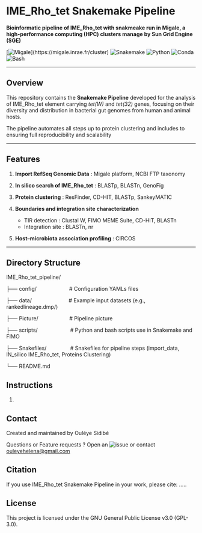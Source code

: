 # IME_Rho_tet Snakemake Pipeline

**Bioinformatic pipeline of IME_Rho_tet with snakmeake run in Migale, a high-performance computing (HPC) clusters manage by Sun Grid Engine (SGE)** 

[![Migale](https://img.shields.io/badge/Migale-Cluster-red?logo=data:image/svg+xml;base64,)](https://migale.inrae.fr/cluster)
![Snakemake](https://img.shields.io/badge/Snakemake-8.15.1-yellow)
![Python](https://img.shields.io/badge/Python-3.9%2B-informational?logo=python)
![Conda](https://img.shields.io/badge/Conda-22.11.1-green)
![Bash](https://img.shields.io/badge/Bash-5.2-violet)


---

## Overview
This repository contains the **Snakemake Pipeline** developed for the analysis of IME_Rho_tet element carrying _tet(W)_ and _tet(32)_ genes, focusing on their diversity and distribution in bacterial gut genomes from human and animal hosts.

The pipeline automates all steps up to protein clustering and includes to ensuring full reproducibility and scalability

---

## Features

1. **Import RefSeq Genomic Data** : Migale platform, NCBI FTP taxonomy

2. **In silico search of IME_Rho_tet** : BLASTp, BLASTn, GenoFig

3. **Protein clustering** : ResFinder, CD-HIT, BLASTp, SankeyMATIC

4. **Boundaries and integration site characterization**  
   - TIR detection : Clustal W, FIMO MEME Suite, CD-HIT, BLASTn  
   - Integration site : BLASTn, nr

5. **Host–microbiota association profiling** : CIRCOS

---

## Directory Structure


IME_Rho_tet_pipeline/

├── config/&nbsp;&nbsp;&nbsp;&nbsp;&nbsp;&nbsp;&nbsp;&nbsp;&nbsp;&nbsp;&nbsp;&nbsp;&nbsp;&nbsp;&nbsp;&nbsp;&nbsp;&nbsp;&nbsp;&nbsp;&nbsp;&nbsp;# Configuration YAMLs files


├── data/&nbsp;&nbsp;&nbsp;&nbsp;&nbsp;&nbsp;&nbsp;&nbsp;&nbsp;&nbsp;&nbsp;&nbsp;&nbsp;&nbsp;&nbsp;&nbsp;&nbsp;&nbsp;&nbsp;&nbsp;&nbsp;&nbsp;&nbsp;&nbsp;&nbsp;# Example input datasets (e.g., rankedlineage.dmp/)


├── Picture/&nbsp;&nbsp;&nbsp;&nbsp;&nbsp;&nbsp;&nbsp;&nbsp;&nbsp;&nbsp;&nbsp;&nbsp;&nbsp;&nbsp;&nbsp;&nbsp;&nbsp;&nbsp;&nbsp;&nbsp;&nbsp;# Pipeline picture


├── scripts/&nbsp;&nbsp;&nbsp;&nbsp;&nbsp;&nbsp;&nbsp;&nbsp;&nbsp;&nbsp;&nbsp;&nbsp;&nbsp;&nbsp;&nbsp;&nbsp;&nbsp;&nbsp;&nbsp;&nbsp;&nbsp;&nbsp;# Python and bash scripts use in Snakemake and FIMO


├── Snakefiles/&nbsp;&nbsp;&nbsp;&nbsp;&nbsp;&nbsp;&nbsp;&nbsp;&nbsp;&nbsp;&nbsp;&nbsp;&nbsp;&nbsp;&nbsp;&nbsp;# Snakefiles for pipeline steps (import_data, IN_silico IME_Rho_tet, Proteins Clustering)


└── README.md


##  Instructions 
1. 


## Contact
Created and maintained by Ouléye Sidibé

Questions or Feature requests ? Open an ![issue](https://github.com/OuleyeSidibe/IME_Rho_tet_Snakemake_Pipeline/issues/new) or contact ouleyehelena@gmail.com


## Citation
If you use  IME_Rho_tet Snakemake Pipeline in your work, please cite: .....


## License
This project is licensed under the GNU General Public License v3.0 (GPL-3.0).

## 
